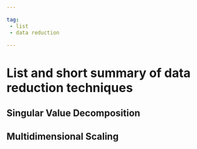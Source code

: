 ```yaml
---

tag:
 - list
 - data reduction

---
```



# List and short summary of data reduction techniques


## Singular Value Decomposition
## Multidimensional Scaling


